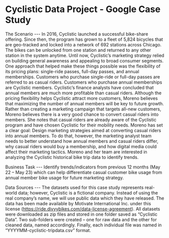 # Cyclistic Data Project - Google Case Study

The Scenario ---
In 2016, Cyclistic launched a successful bike-share offering. Since then, the program has grown to a fleet of 5,824 bicycles that are geo-tracked and locked into a network of 692 stations across Chicago. The bikes can be unlocked from one station and returned to any other station in the system anytime. Until now, Cyclistic’s marketing strategy relied on building general awareness and appealing to broad consumer segments. One approach that helped make these things possible was the flexibility of its pricing plans: single-ride passes, full-day passes, and annual memberships. Customers who purchase single-ride or full-day passes are referred to as casual riders. Customers who purchase annual memberships are Cyclistic members. Cyclistic’s finance analysts have concluded that annual members are much more profitable than casual riders. Although the pricing flexibility helps Cyclistic attract more customers, Moreno believes that maximizing the number of annual members will be key to future growth. Rather than creating a marketing campaign that targets all-new customers, Moreno believes there is a very good chance to convert casual riders into members. She notes that casual riders are already aware of the Cyclistic program and have chosen Cyclistic for their mobility needs. Moreno has set a clear goal: Design marketing strategies aimed at converting casual riders into annual members. To do that, however, the marketing analyst team needs to better understand how annual members and casual riders differ, why casual riders would buy a membership, and how digital media could affect their marketing tactics. Moreno and her team are interested in analyzing the Cyclistic historical bike trip data to identify trends.

Business Task ---
Identify trends/indicators from previous 12 months (May 22 – May 23) which can help differentiate casual customer bike usage from annual member bike usage for future marketing strategy.  

Data Sources --- 
The datasets used for this case study represents real-world data; however, Cyclistic is a fictional company.  Instead of using the real company’s name, we will use public data which they have released.  The data has been made available by Motivate International Inc. under this license (https://ride.divvybikes.com/data-license-agreement).  All datasets were downloaded as zip files and stored in one folder saved as “Cyclistic Data”.  Two sub-folders were created – one for raw data and the other for cleaned data, named accordingly.  Finally, each individual file was named in “YYYYMM-cyclistic-tripdata.csv” format.  
